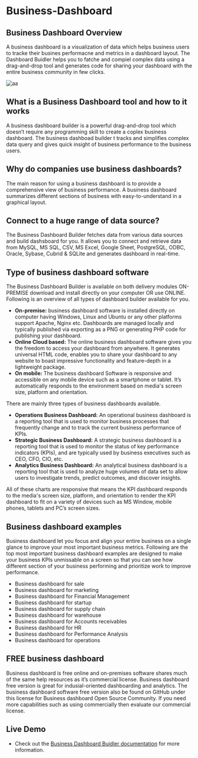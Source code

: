 # Business-Dashboard



## Business Dashboard Overview
A business dashboard is a visualization of data which helps business users to tracke their busines performacne and metrics in a dashboard layout. The Dashboard Buidler helps you to fatche and compiel complex data using a drag-and-drop tool and generates code for sharing your dashboard with the entire business community in few clicks. 

![aa](https://user-images.githubusercontent.com/123240124/215679258-def3520b-b653-4fdc-a448-78e8fd480005.png)



## What is a Business Dashboard tool and how to it works

A business dashboard builder is a powerful drag-and-drop tool which doesn’t require any programming skill to create a coplex business dashboard. The business dashboad builder t tracks and simplifies complex data query and gives quick insight of business performance to the business users.

## Why do companies use business dashboards?

The main reason for using a business dashboard is to provide a comprehensive view of business performance. A business dashboard summarizes different sections of business with easy-to-understand in a graphical layout.

## Connect to a huge range of data source?

The Business Dashboard Builder fetches data from various data sources and build dashsboard for you. It allows you to connect and retrieve data from MySQL, MS SQL, CSV, MS Excel, Google Sheet, PostgreSQL, ODBC, Oracle, Sybase, Cubrid & SQLite and generates dashboard in real-time.

## Type of business dashboard software

The Business Dashboard Builder is available on both delivery modules ON-PREMISE download and install directly on your computer OR use ONLINE. Following is an overview of all types of dashboard builder available for you.

* **On-premise:**  business dashboard software is installed directly on computer having Windows, Linux and Ubuntu or any other platforms support Apache, Nginx etc. Dashboards are managed locally and typically published via exporting as a PNG or generating PHP code for publishing your dashboard.
* **Online Cloud based:**  The online business dashboard software gives you the freedom to access your dashboard from anywhere. It generates universal HTML code, enables you to share your dashboard to any website to boast impressive functionality and feature-depth in a lightweight package.
* **On mobile:**  The business dashboard Software is responsive and accessible on any mobile device such as a smartphone or tablet. It’s automatically responds to the environment based on media's screen size, platform and orientation.

There are mainly three types of business dashboards available.

* **Operations Business Dashboard:** An operational business dashboard is a reporting tool that is used to monitor business processes that frequently change and to track the current business performance of KPIs.
* **Strategic Business Dashboard:**  A strategic business dashboard is a reporting tool that is used to monitor the status of key performance indicators (KPIs), and are typically used by business executives such as CEO, CFO, CIO, etc.
* **Analytics Business Dashboard:**  An analytical business dashboard is a reporting tool that is used to analyze huge volumes of data set to allow users to investigate trends, predict outcomes, and discover insights.


All of these charts are responsive that means the KPI dashboard responds to the media's screen size, platform, and orientation to render the KPI dashboard to fit on a variety of devices such as MS Window, mobile phones, tablets and PC’s screen sizes.


## Business dashboard examples

Business dashboard let you focus and align your entire business on a single glance to improve your most important business metrics. Following are the top most important business dashboard examples are designed to make your business KPIs unmissable on a screen so that you can see how different section of your business performing and prioritize work to improve performance.

* Business dashboard for sale
* Business dashboard for marketing
* Business dashboard for Financial Management
* Business dashboard for startup
* Business dashboard for supply chain
* Business dashboard for warehouse
* Business dashboard for Accounts receivables
* Business dashboard for HR
* Business dashboard for Performance Analysis
* Business dashboard for operations

## FREE business dashboard

Business dashboard is free online and on-premises software shares much of the same help resources as it’s commercial license. Business dashboard free version is great for indusial-oriented dashboarding and analytics. The business dashboard software free version also be found on GitHub under this license for Business dashboard Open Source Community. If you need more capabilities such as using commercially then evaluate our commercial license. 

## Live Demo

  * Check out the [Business Dashboard Buidler  documentation](https://dashboardbuilder.net/documentation) for more information.
